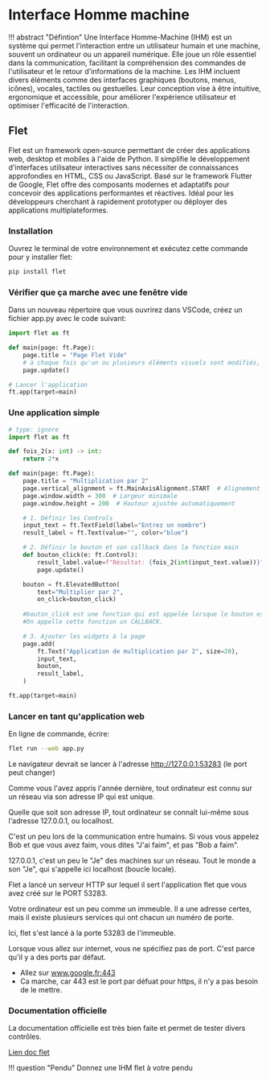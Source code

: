 # Interface Homme machine

!!! abstract "Défintion"
    Une Interface Homme-Machine (IHM) est un système qui permet l'interaction entre un utilisateur humain et une machine, souvent un ordinateur ou un appareil numérique. Elle joue un rôle essentiel dans la communication, facilitant la compréhension des commandes de l'utilisateur et le retour d'informations de la machine. Les IHM incluent divers éléments comme des interfaces graphiques (boutons, menus, icônes), vocales, tactiles ou gestuelles. Leur conception vise à être intuitive, ergonomique et accessible, pour améliorer l'expérience utilisateur et optimiser l'efficacité de l'interaction.

## Flet
Flet est un framework open-source permettant de créer des applications web, desktop et mobiles à l'aide de Python. Il simplifie le développement d'interfaces utilisateur interactives sans nécessiter de connaissances approfondies en HTML, CSS ou JavaScript. Basé sur le framework Flutter de Google, Flet offre des composants modernes et adaptatifs pour concevoir des applications performantes et réactives. Idéal pour les développeurs cherchant à rapidement prototyper ou déployer des applications multiplateformes.

### Installation
Ouvrez le terminal de votre environnement et exécutez cette commande pour y installer flet:

```bash
pip install flet
```

### Vérifier que ça marche avec une fenêtre vide

Dans un nouveau répertoire que vous ouvrirez dans VSCode, créez un fichier app.py avec le code suivant:

```python
import flet as ft

def main(page: ft.Page):
    page.title = "Page Flet Vide"
    # à chaque fois qu'un ou plusieurs éléments visuels sont modifiés, il faut appeler page.update()
    page.update() 

# Lancer l'application
ft.app(target=main)
```

### Une application simple

```python
# type: ignore
import flet as ft

def fois_2(x: int) -> int:
    return 2*x

def main(page: ft.Page):
    page.title = "Multiplication par 2"
    page.vertical_alignment = ft.MainAxisAlignment.START  # Alignement au sommet
    page.window.width = 300  # Largeur minimale
    page.window.height = 200  # Hauteur ajustée automatiquement

    # 1. Définir les Controls
    input_text = ft.TextField(label="Entrez un nombre")
    result_label = ft.Text(value="", color="blue")

    # 2. Définir le bouton et son callback dans la fonction main
    def bouton_click(e: ft.Control):
        result_label.value=f"Résultat: {fois_2(int(input_text.value))}"
        page.update()

    bouton = ft.ElevatedButton(
        text="Multiplier par 2",
        on_click=bouton_click) 
    
    #bouton_click est une fonction qui est appelée lorsque le bouton est cliqué.
    #On appelle cette fonction un CALLBACK.

    # 3. Ajouter les widgets à la page
    page.add(
        ft.Text("Application de multiplication par 2", size=20),
        input_text,
        bouton,
        result_label,
    )

ft.app(target=main)
```

### Lancer en tant qu'application web
En ligne de commande, écrire:
```bash
flet run --web app.py
```

Le navigateur devrait se lancer à l'adresse http://127.0.0.1:53283  (le port peut changer)

Comme vous l'avez appris l'année dernière, tout ordinateur est connu sur un réseau via son adresse IP qui est unique.

Quelle que soit son adresse IP, tout ordinateur se connaît lui-même sous l'adresse 127.0.0.1, ou localhost.

C'est un peu lors de la communication entre humains. Si vous vous appelez Bob et que vous avez faim, vous dites "J'ai faim", et pas "Bob a faim".

127.0.0.1, c'est un peu le "Je" des machines sur un réseau. Tout le monde a son "Je", qui s'appelle ici localhost (boucle locale).

Flet a lancé un serveur HTTP sur lequel il sert l'application flet que vous avez créé sur le PORT 53283.

Votre ordinateur est un peu comme un immeuble. Il a une adresse certes, mais il existe plusieurs services qui ont chacun un numéro de porte.

Ici, flet s'est lancé à la porte 53283 de l'immeuble.

Lorsque vous allez sur internet, vous ne spécifiez pas de port. C'est parce qu'il y a des ports par défaut.

- Allez sur www.google.fr:443
- Ca marche, car 443 est le port par défuat pour https, il n'y a pas besoin de le mettre.


### Documentation officielle

La documentation officielle est très bien faite et permet de tester divers contrôles.

[Lien doc flet](https://flet.dev/docs)

!!! question "Pendu"
    Donnez une IHM flet à votre pendu